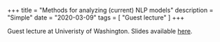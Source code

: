 +++
title = "Methods for analyzing (current) NLP models"
description = "Simple"
date = "2020-03-09"
tags = [ "Guest lecture" ]
+++

Guest lecture at Univeristy of Washington. Slides available [here](https://github.com/amarasovic/presentations/blob/master/guest_lecture_uw_cse517_march_2020.pdf).
